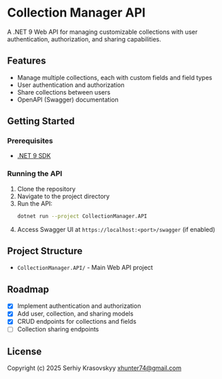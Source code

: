 # Collection Manager API

A .NET 9 Web API for managing customizable collections with user authentication, authorization, and sharing capabilities.

## Features
- Manage multiple collections, each with custom fields and field types
- User authentication and authorization
- Share collections between users
- OpenAPI (Swagger) documentation

## Getting Started

### Prerequisites
- [.NET 9 SDK](https://dotnet.microsoft.com/download/dotnet/9.0)

### Running the API

1. Clone the repository
2. Navigate to the project directory
3. Run the API:
   ```sh
   dotnet run --project CollectionManager.API
   ```
4. Access Swagger UI at `https://localhost:<port>/swagger` (if enabled)

## Project Structure
- `CollectionManager.API/` - Main Web API project

## Roadmap
- [X] Implement authentication and authorization
- [X] Add user, collection, and sharing models
- [X] CRUD endpoints for collections and fields
- [ ] Collection sharing endpoints

## License
Copyright (c) 2025 Serhiy Krasovskyy xhunter74@gmail.com  
